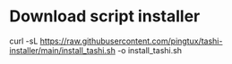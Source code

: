 # Download script installer
curl -sL https://raw.githubusercontent.com/pingtux/tashi-installer/main/install_tashi.sh -o install_tashi.sh
